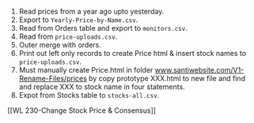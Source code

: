1. Read prices from a year ago upto yesterday.
2. Export to `Yearly-Price-by-Name.csv`.
3. Read from Orders table and export to `monitors.csv`.
4. Read from `price-uploads.csv`.
5. Outer merge with orders.
6. Print out left only records to create Price html & insert stock names to `price-uploads.csv`.
7. Must manually create Price.html in folder www.santiwebsite.com/V1-Rename-Files/prices by copy prototype XXX.html to new file and find and replace XXX to stock name in four statements.
8. Expot from Stocks table to `stocks-all.csv`.


[[WL 230-Change Stock Price & Consensus]]